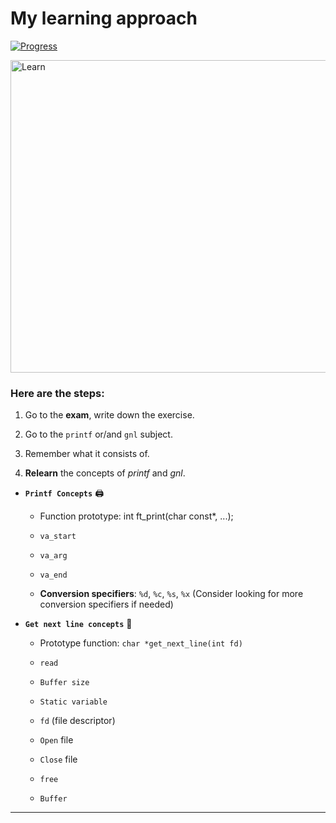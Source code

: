 # My learning approach

[![Progress](https://img.shields.io/badge/Progress-In%20Progress-yellow)](https://github.com/DevAwizard/Exams_42) 

<img src="https://github.com/user-attachments/assets/25c2193a-55ec-423a-aea7-037c962c7e69" alt="Learn" width="1000" height="500">



### Here are the steps: 

1. Go to the **exam**, write down the exercise.

2. Go to the `printf` or/and `gnl` subject.

3. Remember what it consists of.

4. **Relearn** the concepts of _printf_ and _gnl_.

  - **`Printf Concepts`** 🖨️
    
    - Function prototype: int ft_print(char const*, ...);

    - `va_start`

    - `va_arg`

    - `va_end`

    - **Conversion specifiers**: `%d`, `%c`, `%s`, `%x` (Consider looking for more conversion specifiers if needed)

  - **`Get next line concepts`** 📝

    - Prototype function: `char *get_next_line(int fd)`

    - `read`

    - `Buffer size`

    - `Static variable`

    - `fd` (file descriptor)

    - `Open` file

    - `Close` file

    - `free`

    - `Buffer`



---
